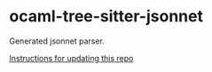 # ocaml-tree-sitter-jsonnet

Generated jsonnet parser.

[Instructions for updating this repo](https://github.com/returntocorp/ocaml-tree-sitter-languages/blob/master/doc/release.md)
